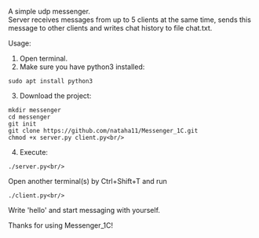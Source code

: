 A simple udp messenger.<br/>
Server receives messages from up to 5 clients at the same time, sends this message to other clients and writes chat history to file chat.txt.<br/>

Usage:<br/>
1. Open terminal.<br/>
2. Make sure you have python3 installed:<br/>
```
sudo apt install python3
```
3. Download the project:<br/>
```
mkdir messenger
cd messenger
git init
git clone https://github.com/nataha11/Messenger_1C.git
chmod +x server.py client.py<br/>
```
4. Execute:<br/>
```
./server.py<br/>
```
Open another terminal(s) by Ctrl+Shift+T and run<br/>
```
./client.py<br/>
```
Write 'hello' and start messaging with yourself.<br/>

Thanks for using Messenger_1C!
